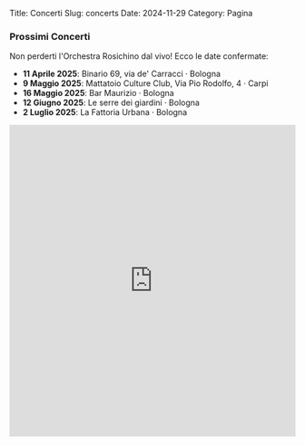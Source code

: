 Title: Concerti
Slug: concerts
Date: 2024-11-29
Category: Pagina

### Prossimi Concerti

Non perderti l'Orchestra Rosichino dal vivo! Ecco le date confermate:

- **11 Aprile 2025**: Binario 69, via de' Carracci · Bologna
- **9 Maggio 2025**: Mattatoio Culture Club, Via Pio Rodolfo, 4 · Carpi
- **16 Maggio 2025**: Bar Maurizio · Bologna
- **12 Giugno 2025**: Le serre dei giardini · Bologna
- **2 Luglio 2025**: La Fattoria Urbana · Bologna


<iframe class="widget_iframe" frameborder="0" height="550" scrolling="no" src="https://www.reverbnation.com/widget_code/html_widget/artist_1264110?widget_id=52&amp;posted_by=artist_1264110&amp;pwc[design]=default&amp;pwc[background_color]=%23333333&amp;pwc[layout]=detailed&amp;pwc[show_map]=1%2C0&amp;pwc[size]=fit" width="100%"></frame>





### Vuoi sapere di più?
Segui i nostri aggiornamenti sui social per ulteriori date e dettagli. Ti aspettiamo sotto il palco per ballare insieme il nostro *spaghetti samba*!

---

### Concerti Passati

- **Ven, 4 ott 2024** Casa di Quartiere "Scipione dal Ferro" · Bologna
- **Ven, 21 giu 2024** Via Romita 2 , Bologna
- **Dom, 10 set 2023** Fondo Comini, via Fioravanti · Bologna
- **Sab, 10 set 2022** |𝗦𝗼𝗨𝗡𝗱𝗦𝗘𝗧| Il Poggiolo - Rifugio Re_Esistente  · Marzabotto
- **Mer, 15 giu 2022** Aperitivi Bestiali in Fattoria //Fattoria Urbana  · Bologna
- **Dom, 1 mag 2022** Bagno Polka  · Ravenna
- **Sab, 26 mar 2022** Mercato Sonato  · Bologna
- **Sab, 4 set 2021** Live in Montagnola |Montagnola Bologn
- **Mer, 9 giu 2021** Aperitivi Bestiali | Circolo La Fattoria  · Bologna
- **Ven, 10 lug 2020**Aperitivi bestiali alla Fattoria
- **Gio, 23 gen 2020** MET Bo  · Spazio Met  · Bologna
- **Ven, 29 nov 2019** Patricia De ASSIS LIVE
- **Ven, 13 set 2019** iazza Verdi Village Largo Ottorino Respighi, 40126 Bologna BO, Italia  · Bologna
- **Ven, 12 lug 2019** Battiferro finché caldo  · Bologna
- **Ven, 24 mag 2019** Pilastro Social Day Via Alfredo Panzini, 1, 40127 Bologna BO, Italia  · Bologna
- **Sab, 28 lug 2018** MVDM - Mercatino Verde del Mondo
- **Dom, 22 lug 2018** Grande Orchestra Rosichino Bagno Haway N.36  · Ravenna
- **Sab, 24 feb 2018** Orchestra Rosichino alCircolo Bunker · San Giovanni in Persiceto
- **Sab, 30 set 2017** Orchestra Rosichino al Met Bo - Spazio Met  · Bologna
- **Sab, 3 giu 2017** Rosichino alle Serre Dei Giardini Margherita  · Bologna
- **Sab, 20 mag 2017** Orchestra Rosichino al Cortile Café · Bologna
- **Sab, 13 mag 2017** Orchestra Rosichino in concerto Bar Maurizio  · Bologna
- **Sab, 11 mar 2017** Grande Orchestra Rosichino in concerto La Cité - Libreria Caffè  · Firenze
- **Mer, 7 dic 2016** Orchestra Rosichino in concerto Bar Maurizio  · Bologna
- **Ven, 18 nov 2016** Orchestra Rosichino in concerto per la Costituzione - Via Marzabotto, 2, 40133 Bologna BO, Italia  · Bologna
- **Sab, 21 mag 2016** Grande Orchestra Rosichino a Sposta-Menti Sala Arcipelago  · Pianoro
- **Ven, 8 apr 2016** Grande Orchestra Rosichino at Dynamo
- **Sab, 6 feb 2016** Orchestra Rosichino al Bar Maurizio · Bologna
- **Ven, 4 set 2015** Aspettando il Brasil Festival - Orchestra Rosichino al Battiferro finché caldo  · Bologna
- **Dom, 2 ago 2015** Orchestra Rosichino Al Lido Buena Ventura
- **Sab, 1 ago 2015**Grande Orchestra Rosichino Salento Tour 2015 Villanova eventi  · Pulsano
- **Dom, 14 giu 2015** Orchestra Rosichino Al Reno Splash Festival
- **Ven, 5 giu 2015** Orchestra Rosichino Al Plus Festival 2015
- **Sab, 23 mag 2015** Orchestra Rosichino Al Bar Maurizio · Bologna
- **Sab, 25 apr 2015** Orchestra Rosichino al Pratello R'esiste
- **Ven, 20 mar 2015** Festa di Remedios (Sasso Marcones, Colombia)
- **Sab, 14 mar 2015** Un bus per Francoforte con la Grande Orchestra Rosichino - Le Scuderie (disco Bologna)  · Bologna
- **Ven, 30 gen 2015** Orchestra Rosichino per lo Sciopero Nazionale Dei Bancari Centro Ravenna  · Ravenna
- **Sab, 17 gen 2015** Orchestra Rosichino Al Bar Maurizio · Bologna
- **Ven, 5 dic 2014** Orchestra Rosichino Al Tendone Tuareg Tekelt
- **Sab, 29 nov 2014** Spazio Sociale Libera con la Grande Orchestra Rosichino via del Tirassegno 7 41100 Modena, Italy  · Modena
- **Ven, 19 set 2014** Orchestra Rosichino al TPO - **Festival dei Birrifici Indipendenti**
- **Gio, 7 ago 2014** Grande Orchestra Rosichino all'Angelè di Manduria
- **Mer, 6 ago 2014** Grande Orchestra Rosichino - Il Barroccio  · Lecce
- **Mar, 5 ago 2014** Orchestra Rosichino al Piccapane
- **Lun, 4 ago 2014** Orchestra Rosichino al Birra e Sound Festival
- **Sab, 2 ago 2014**Rosichino at La 'Nchianata - **Popularia Festival 2014**
- **Dom, 15 giu 2014**Rosichino at Reno Splash Festival
- **Ven, 13 giu 2014** Orchestra Rosichino al Fienile Fluo
- **Sab, 24 mag 2014** Grande Orchestra Rosichino - **Bar Maurizio**
- **Sab, 12 apr 2014** Rosichino at Barazzo  · Bologna
- **Sab, 8 feb 2014** Grande Orchestra Rosichino - **Arteria**
- **Sab, 25 gen 2014** Grande Orchestra Rosichino allo Spazio INDUE
- **Mer, 11 dic 2013** Grande Orchestra Rosichino e Banda Roncati al Làbas occupato, via Orfeo 46 Bologna  · Bologna
- **Sab, 26 ott 2013** Rosichino at Caffè Maurizio
- **Sab, 5 ott 2013** Grande Orchestra Rosichino a Padova
- **Mer, 18 set 2013** Orchestra Rosichino al Cortile alla festa dell'Unità
- **Mer, 3 lug 2013** Rosichino at Osteria del Brillo
- **Ven, 28 giu 2013** Orchestra Rosichino al Circolo Arci Akkatà  · San Giovanni in Persiceto
- **Sab, 22 giu 2013** Festa del solstizio di San Giovanni - **Centro Maieutica**
- **Ven, 21 giu 2013** Grande Orchestra Rosichino e Portofado in Piazza Verdi
- **Sab, 15 giu 2013** Orchestra Rosichino al Senza Filtro
- **Sab, 8 giu 2013** Inaugurazione della Stazione Mazzini
- **Lun, 27 mag 2013** Rosichino in Piazza Re Enzo per It.a.cà Piazza Re Enzo Bologna
- **Ven, 24 mag 2013** Grande Orchestra Rosichino alle Scuderie di Piazza Verdi
- **Dom, 12 mag 2013** Rosichino at Bar Maurizio
- **Mar, 9 apr 2013** Pop corn hour al Kinodromo coi Rosichino's
- **Ven, 15 mar 2013** Baboo Theater all'Officina dell'Abate
- **Dom, 3 mar 2013** Rosichinen Karnevalen delle Krisen Ecclesiatichen Par Tòt
- **Sab, 2 feb 2013** L'Italia è una repubblica fondata sul lavoro
- **Dom, 27 gen 2013**Grande Orchestra Rosichino al Senza Filtro
- **Dom, 16 dic 2012** Grande Orchestra Rosichino al vag61
- **Sab, 8 dic 2012** Rosichino at Cortile Cafè
- **Dom, 25 nov 2012** Orchestra Rosichino al Bar Maurizio
- **Dom, 11 nov 2012** Rosichino at Casa Corsini
- **Sab, 10 nov 2012** Orchestra Rosichino at Cortile Cafè Cortile Café  · Bologna
- **Sab, 29 set 2012** Rosichino al Bar Maurizio
- **Lun, 24 set 2012** Medici senza Frontiere e Grande orchestra rosichino - Parco della Montagnola  · Bologna
- **Sab, 15 set 2012** Grande Orchestra Rosichino all'Officina dell'Abate
- **Dom, 9 set 2012**Rosichino al Cavaticcio - Parco Del Cavaticcio  · Bologna
- **Dom, 19 ago 2012** Rosichino ai FERRARA BUSKERS FESTIVAL
- **Mar, 24 lug 2012** Rosichino al Mercato della Terra
- **Sab, 21 lug 2012** Sagra della vongola a Goro
- **Sab, 9 giu 2012** Spaghetti Samba Night @ Boom Bar Calderara  · Calderara di Reno
- **Sab, 9 giu 2012** Rosichino at Bar Maurizio
- **Ven, 8 giu 2012** Spaghetti Samba al Bar Maurizio
- **Gio, 31 mag 2012** It.a.cà - Spaghetti Samba per il Festival del Turismo ResponSabile Parco della Montagnola  · Bologna
- **Dom, 13 mag 2012** Festival Latino Americano
- **Gio, 3 mag 2012** Spaghetti Samba al Brasilfestival, Cortile Café  · Bologna
- **Sab, 28 apr 2012** Inaugurazione giardino estivo con Orchestra Rosichino Live @ Stile Libero - Sushi Bar  · Cento
- **Dom, 15 apr 2012** Rosichino at Scalo San Donato
- **Sab, 14 apr 2012** Rosichino at Scalo San Donato
- **Gio, 16 feb 2012** Cortile Café  · Bologna
- **Sab, 21 gen 2012** Spaghetti Groove - Blogos  · Casalecchio di Reno
- **Mer, 21 dic 2011** Orchestra Rosichino alla Facoltà di Agraria - Università Degli Studi Di Bologna-Facoltà Di Agraria  · Bologna
- **Gio, 8 dic 2011** Orchestra Rosichino al Bar Maurizio
- **Dom, 20 nov 2011** Orchestra Rosichino al Ciocconight - Piazza Maggiore  · Bologna
- **Dom, 6 nov 2011** Aperitivo da Denis - Dove tutto nacqui
- **Sab, 15 ott 2011** Non violenza, istruzioni per l'uso
- **Sab, 1 ott 2011** Segnali di Pace - Aperitivo etnico con la Grande Orchestra Rosichino
- **Lun, 26 set 2011** Fiera d'Autunno di Sao Joao in Persiceto
- **Mar, 23 ago 2011** Ferrara Buskers Festival 2011
